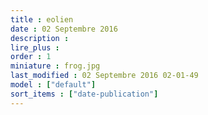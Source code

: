```yaml
---
title : eolien
date : 02 Septembre 2016
description : 
lire_plus : 
order : 1
miniature : frog.jpg
last_modified : 02 Septembre 2016 02-01-49
model : ["default"]
sort_items : ["date-publication"]
---
```

